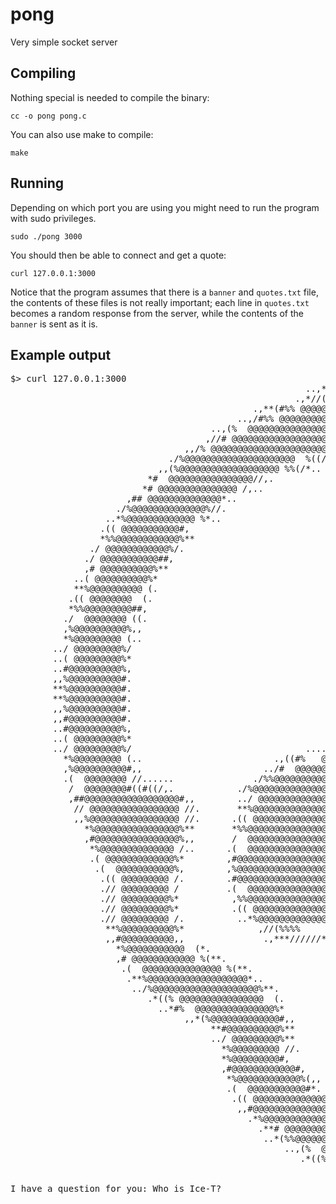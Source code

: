 # pong
Very simple socket server

## Compiling

Nothing special is needed to compile the binary:

    cc -o pong pong.c

You can also use make to compile:

    make

## Running

Depending on which port you are using you might need to run the program with sudo privileges.

    sudo ./pong 3000

You should then be able to connect and get a quote:

    curl 127.0.0.1:3000

Notice that the program assumes that there is a `banner` and `quotes.txt` file, the contents of these files is not really important; each line in `quotes.txt` becomes a random response from the server, while the contents of the `banner` is sent as it is.

## Example output

<pre style="font-family:monospace;">
$> curl 127.0.0.1:3000
                                                        ..,***//((#%@@@@@@@@@@@@@@@%##(//***,...
                                                      .,*//(%%%%  @@@@@@@@@@@@@@@@@@@@@@@@@@@@@@@@@@@   %%%((/*,..
                                              .,**(#%% @@@@@@@@@@@@@@@@@@@@@@@@@@@@@@@@@@@@@@@@@@@@@@@@@@@@@@@@@  %#(**,.
                                           ..,/#%% @@@@@@@@@@@@@@@@@@@@@@@@@@@@@@@@@@@@@@@@@@@@@@@@@@@@@@@@@@@@@@@@@ %%#/,..
                                      ..,(%  @@@@@@@@@@@@@@@@@@@@@@@@@@@@@@@@@@@@@@@@@@@@@@@@@@@@@@@@@@@@@@@@@@@@@@@@@@@@@  %(,..
                                     ,//# @@@@@@@@@@@@@@@@@@@@@@@@@@@@@@@@@@@@@@@@@@@@@@@@@@@@@@@@@@@@@@@@@@@@@@@@@@@@@@@@@@@//,
                                 ,,/% @@@@@@@@@@@@@@@@@@@@@@@@   %%##(//****,,,,.......,,,,****//((#%%   @@@@@@@@@@@@@@@@@@@@@@@@ %/,,
                              ./%@@@@@@@@@@@@@@@@@@@@@  %((/*,..                                        .,*//(%   @@@@@@@@@@@@@@@@@@@@%/.
                            ,,(%@@@@@@@@@@@@@@@@@@@ %%(/*..                                                  .*/((% @@@@@@@@@@@@@@@@@@@%(,,
                          *#  @@@@@@@@@@@@@@@@//,.                                                               .,//# @@@@@@@@@@@@@@@@ *
                         *# @@@@@@@@@@@@@@@ /,..                                                                   ..,/#  @@@@@@@@@@@@@@@*
                      ,## @@@@@@@@@@@@@@*..                                                                             ..*# @@@@@@@@@@@@@@#,
                    ./%@@@@@@@@@@@@@@%//.                                                                                     .//%@@@@@@@@@@@@@@%/.
                  ..*%@@@@@@@@@@@@@ %*..                                                                                       ..*% @@@@@@@@@@@@@%*..
                 .(( @@@@@@@@@@@#,                                                                                               ,## @@@@@@@@@@@ ((.
                 *%%@@@@@@@@@@@@%**                                                                                                 **%@@@@@@@@@@@@%%*
               ./ @@@@@@@@@@@@%/.                                                                                                     ./%@@@@@@@@@@@@ /.
              ./ @@@@@@@@@@@##,                                                                                                         ,##@@@@@@@@@@@ /..
              ,# @@@@@@@@@@%**                                                                                                           **%@@@@@@@@@@,,
            ..( @@@@@@@@@@%*                                                                                                               *%@@@@@@@@@@ ((.
            **%@@@@@@@@@@ (.                                                                                                               .( @@@@@@@@@@%%*
           .(( @@@@@@@@  (.                                                                                                                 .(  @@@@@@@@  (.
           *%%@@@@@@@@@##,                                                                                                                   ,##@@@@@@@@@@%*
          ./  @@@@@@@@ ((.                                                                                                                   .(( @@@@@@@@@ /.
          ,%@@@@@@@@@@%,,                                                                                                                     ,,%@@@@@@@@@@%,
          *%@@@@@@@@@ (..                                                                                                                     ..( @@@@@@@@@%*
        ../ @@@@@@@@@%/                                                                                                                         /%@@@@@@@@@ /..
        ..( @@@@@@@@@%*                                                                                                                         *%@@@@@@@@@ (..
        ..#@@@@@@@@@@%,                                                                                                                         ,%@@@@@@@@@@#..
        ,,%@@@@@@@@@@#.                                                                                                                         .#@@@@@@@@@@%,,
        **%@@@@@@@@@@#.                                                                                                                         .#@@@@@@@@@@%**
        **%@@@@@@@@@@#.                                                                                                                         .#@@@@@@@@@@%**
        ,,%@@@@@@@@@@#.                                                                                                                         .#@@@@@@@@@@%,,
        ,,#@@@@@@@@@@#.                                                                                                                         .#@@@@@@@@@@#,,
        ..#@@@@@@@@@@%,                                                                                                                         ,%@@@@@@@@@@#..
        ..( @@@@@@@@@%*                                                                                                                         *%@@@@@@@@@ (..
        ../ @@@@@@@@@%/                                 .........                                       ......                                  /%@@@@@@@@@ /..
          *%@@@@@@@@@ (..                         .,((#%   @@@   %#((,.                         .**(#%        %%((*,                          ..( @@@@@@@@@%*
          ,%@@@@@@@@@@#,,                       ../#  @@@@@@@@@@@@@ /.                       ,(%% @@@@@@@@@@@@  %(*..                       ,,#@@@@@@@@@@%,
          .(  @@@@@@@@ //......               ./%%@@@@@@@@@@@@@@@@@@@@@%//.                 ,,( @@@@@@@@@@@@@@@@@@@@@%%/.               ......// @@@@@@@@@ (.
           /  @@@@@@@@#((#((/,.            ./%@@@@@@@@@@@@@@@@@@@@@@@@%%*                .//%@@@@@@@@@@@@@@@@@@@@@@@@%*             .,/((#((## @@@@@@@@@ /
           ,##@@@@@@@@@@@@@@@@@@#,,        ../ @@@@@@@@@@@@@@@@@@@@@@@@@@@%*              ./  @@@@@@@@@@@@@@@@@@@@@@@@@@ /..        ,,#@@@@@@@@@@@@@@@@@@@#,
            // @@@@@@@@@@@@@@@@@ //.       **%@@@@@@@@@@@@@@@@@@@@@@@@@@@@@%,             *%@@@@@@@@@@@@@@@@@@@@@@@@@@@@@%**       .// @@@@@@@@@@@@@@@@@  /
            ,,%@@@@@@@@@@@@@@@@@ //.      .(( @@@@@@@@@@@@@@@@@@@@@@@@@@@@@%*             *%@@@@@@@@@@@@@@@@@@@@@@@@@@@@@ ((.      .// @@@@@@@@@@@@@@@@@%%,
              *%@@@@@@@@@@@@@@@@%**       *%%@@@@@@@@@@@@@@@@@@@@@@@@@@@@@@ /..          ./ @@@@@@@@@@@@@@@@@@@@@@@@@@@@@@%%*       **%@@@@@@@@@@@@@@@@%**
              ,#@@@@@@@@@@@@@@@@%,,       /  @@@@@@@@@@@@@@@@@@@@@@@@@@@@@@ /..          ./ @@@@@@@@@@@@@@@@@@@@@@@@@@@@@@  /       ,,#@@@@@@@@@@@@@@@@#,,
               *%@@@@@@@@@@@@@@ /..      .(  @@@@@@@@@@@@@@@@@@@@@@@@@@@@@@ /..          ./ @@@@@@@@@@@@@@@@@@@@@@@@@@@@@@@@#.        / @@@@@@@@@@@@@@%*
               .( @@@@@@@@@@@@@%*        ,#@@@@@@@@@@@@@@@@@@@@@@@@@@@@@@@@ /             / @@@@@@@@@@@@@@@@@@@@@@@@@@@@@@@@%,        *%@@@@@@@@@@@@@ (.
                .(  @@@@@@@@@@@%,        ,%@@@@@@@@@@@@@@@@@@@@@@@@@@@@@@@@#,             ,#@@@@@@@@@@@@@@@@@@@@@@@@@@@@@@@@%*        .( @@@@@@@@@@  (.
                 .(( @@@@@@@@@ /.        .#@@@@@@@@@@@@@@@@@@@@@@@@@@@@@@@%*               *%%@@@@@@@@@@@@@@@@@@@@@@@@@@@@@@%,         / @@@@@@@@@ ((.
                 .// @@@@@@@@@ /         .(  @@@@@@@@@@@@@@@@@@@@@@@@@@@  (.               .(( @@@@@@@@@@@@@@@@@@@@@@@@@@@@@#,         *%@@@@@@@@@ //.
                 .// @@@@@@@@@%*          ,%%@@@@@@@@@@@@@@@@@@@@@@@@@@%//.                 ../%@@@@@@@@@@@@@@@@@@@@@@@@@@%%*          *%@@@@@@@@@ ((.
                 .// @@@@@@@@@%*          .(( @@@@@@@@@@@@@@@@@@@@@@@@%(..                    .(%@@@@@@@@@@@@@@@@@@@@@@@@#,          *%@@@@@@@@@ ((.
                 .// @@@@@@@@@ /.          ..*%@@@@@@@@@@@@@@@@@@@ %%/,          .,,,.          ,//% @@@@@@@@@@@@@@@@@@@%/..           / @@@@@@@@@ //.
                  **%@@@@@@@@@@%*              ,//(%%%%     %%%%(*,            ,(%@@@%/..           ,*((%%%     %%%%(//,.             *%@@@@@@@@@@%**
                  ,,#@@@@@@@@@@,,               .,***//////*,,.            ..(%@@@@@%//.            ..,*//////***,.               ,,# @@@@@@@@@@%,,
                    *%@@@@@@@@@@@  (*.                                     ./%%@@@@@@@@@@%*                                      .*(  @@@@@@@@@@@%*
                    ,# @@@@@@@@@@@@ %(**.                                  ,#@@@@@@@@@@@@ (,                                  .**(% @@@@@@@@@@@@,
                     .(  @@@@@@@@@@@@@@@ %(**.                            *%@@@@@@@@@@@@@@@%**                           .**(% @@@@@@@@@@@@@@@  (.
                      .**%@@@@@@@@@@@@@@@@@@@*..                      **%@@@@@@@@@@@@@@@@@%%*                      ..*# @@@@@@@@@@@@@@@@@@@%**.
                       ../%@@@@@@@@@@@@@@@@@@@@%**.                    .(( @@@@@@@@@@@@@@@@@  (.                    .**%@@@@@@@@@@@@@@@@@@@@%/..
                          .*((% @@@@@@@@@@@@@@@@  (.                  .(  @@@@@@@@@@@@@@@@@@@@ /.                  .(  @@@@@@@@@@@@@@@@ %((*.
                            ..*#%  @@@@@@@@@@@@@@@%*                  ,#@@@@@@@@@@@@@@@@@@@@@@@#,                  *%@@@@@@@@@@@@@@@  %#*..
                                 ,,*(%@@@@@@@@@@@@@#,,               ./ @@@@@@@@@## @@@@@@@@@ /..               ,#@@@@@@@@@@@@@%(*,,
                                      **#@@@@@@@@@@%**               .(@@@@@@@@@@%**,( @@@@@@@@@(..               *%@@@@@@@@@@#**
                                      ../ @@@@@@@@@%**               .( @@@@@@@@ (.. *%@@@@@@@@ (..               *%@@@@@@@@@ /..
                                        *%@@@@@@@@@ //.               ,#  @@@  %*.    ,(( @@@@,               ../ @@@@@@@@@%*
                                        *%@@@@@@@@@#,               .*((%%%##*.      ,,(%%%%(*.               ,,# @@@@@@@@@%*
                                        ,#@@@@@@@@@@@@#,                                                       ,##@@@@@@@@@@@#,
                                         *%@@@@@@@@@@@@%(,,                                                  ,(%@@@@@@@@@@@@%*
                                         .(  @@@@@@@@@@@#*.                                             .**# @@@@@@@@@@@  (.
                                          .(( @@@@@@@@@@@@@@%#//,.                                   .,,/#%@@@@@@@@@@@@@@ ((.
                                           ,,#@@@@@@@@@@@@@@@ %%#/*..                              .*/##% @@@@@@@@@@@@@@@#,,
                                             .*%@@@@@@@@@@@@@@@@@@@   %#((/****,,.....,,,***//(#%   @@@@@@@@@@@@@@@@@@@%*.
                                               .**# @@@@@@@@@@@@@@@@@@@@@@@@@@@@@@@@@@@@@@@@@@@@@@@@@@@@@@@@@@@@@@@**.
                                                ..*(%%@@@@@@@@@@@@@@@@@@@@@@@@@@@@@@@@@@@@@@@@@@@@@@@@@@@@@@@@@@@@%(*..
                                                    ..,(%  @@@@@@@@@@@@@@@@@@@@@@@@@@@@@@@@@@@@@@@@@@@@@@@@@@ %(,,.
                                                       .*((% @@@@@@@@@@@@@@@@@@@@@@@@@@@@@@@@@@@@@@@@@@@@@ %%(*.
                                                            .,**(#%   @@@@@@@@@@@@@@@@@@@@@@@@@@@   %#((*,.`

I have a question for you: Who is Ice-T?
</pre>
